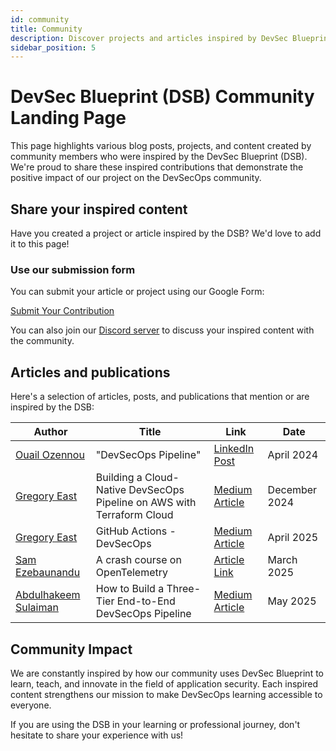 ```yaml
---
id: community
title: Community
description: Discover projects and articles inspired by DevSec Blueprint
sidebar_position: 5
---
```


<!-- markdownlint-disable MD025 -->

# DevSec Blueprint (DSB) Community Landing Page

<!-- markdownlint-enable MD025 -->

This page highlights various blog posts, projects, and content created by community members who were inspired by the DevSec Blueprint (DSB). We're proud to share these inspired contributions that demonstrate the positive impact of our project on the DevSecOps community.

## Share your inspired content

Have you created a project or article inspired by the DSB? We'd love to add it to this page!

### Use our submission form

You can submit your article or project using our Google Form:

<a href="https://forms.gle/aqTSjzjXtvtPAS4p8" target="_blank" className="button button--primary">Submit Your Contribution</a>

You can also join our [Discord server](https://discord.gg/enMmUNq8jc) to discuss your inspired content with the community.

## Articles and publications

Here's a selection of articles, posts, and publications that mention or are inspired by the DSB:

| Author                                                         | Title                                                                  | Link                                                                                                                                                                     | Date          |
| -------------------------------------------------------------- | ---------------------------------------------------------------------- | ------------------------------------------------------------------------------------------------------------------------------------------------------------------------ | ------------- |
| [Ouail Ozennou](https://www.linkedin.com/in/ozennou/)          | "DevSecOps Pipeline"                                                   | [LinkedIn Post](https://www.linkedin.com/posts/ozennou_devsecops-cicd-infrastructureascode-activity-7285679711353991169-2d-l?utm_source=share&utm_medium=member_desktop) | April 2024    |
| [Gregory East](https://medium.com/@gregoryeast1)               | Building a Cloud-Native DevSecOps Pipeline on AWS with Terraform Cloud | [Medium Article](https://medium.com/@gregoryeast1/building-a-cloud-native-devsecops-pipeline-on-aws-with-terraform-cloud-28060c3d9896)                                   | December 2024 |
| [Gregory East](https://medium.com/@gregoryeast1)               | GitHub Actions - DevSecOps                                             | [Medium Article](https://medium.com/@gregoryeast1/github-actions-devsecops-a3b5233669d5)                                                                                 | April 2025    |
| [Sam Ezebaunandu](https://www.linkedin.com/in/sam-ezebunandu/) | A crash course on OpenTelemetry                                        | [Article Link](https://hezebnica.notion.site/Open-Telemetry-101-Instrumenting-a-Service-with-OpenTelemetry-1ab0e3bd249b804cbf69fa7f1b376a78?pvs=4)                       | March 2025    |
| [Abdulhakeem Sulaiman](https://www.linkedin.com/in/abdulhakeem-sulaiman/) | How to Build a Three-Tier End-to-End DevSecOps Pipeline     | [Medium Article](https://towardsaws.com/how-to-build-a-three-tier-end-to-end-devsecops-pipeline-from-code-to-production-with-zero-3af51213161b)                            |    May 2025   |

## Community Impact

We are constantly inspired by how our community uses DevSec Blueprint to learn, teach, and innovate in the field of application security. Each inspired content strengthens our mission to make DevSecOps learning accessible to everyone.

If you are using the DSB in your learning or professional journey, don't hesitate to share your experience with us!
